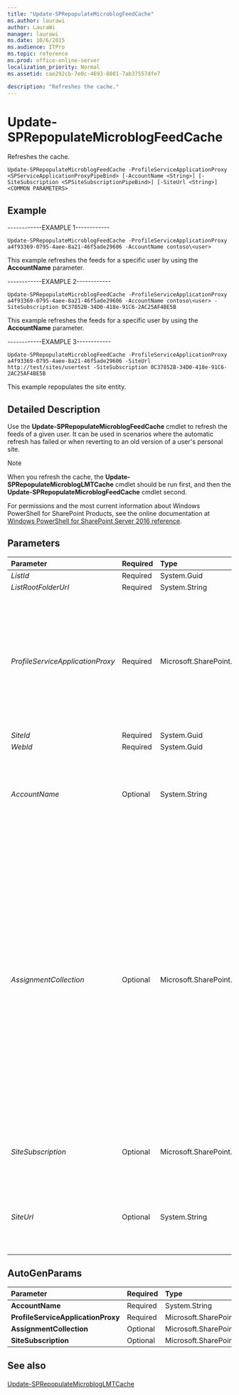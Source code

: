 ```yaml
---
title: "Update-SPRepopulateMicroblogFeedCache"
ms.author: laurawi
author: LauraWi
manager: laurawi
ms.date: 10/6/2015
ms.audience: ITPro
ms.topic: reference
ms.prod: office-online-server
localization_priority: Normal
ms.assetid: cae292cb-7e0c-4693-8801-7ab37557dfe7

description: "Refreshes the cache."
---
```


# Update-SPRepopulateMicroblogFeedCache

Refreshes the cache.
  
```
Update-SPRepopulateMicroblogFeedCache -ProfileServiceApplicationProxy <SPServiceApplicationProxyPipeBind> [-AccountName <String>] [-SiteSubscription <SPSiteSubscriptionPipeBind>] [-SiteUrl <String>] <COMMON PARAMETERS>

```

## Example

------------EXAMPLE 1------------
  
```
Update-SPRepopulateMicroblogFeedCache -ProfileServiceApplicationProxy a4f93369-0795-4aee-8a21-46f5ade29606 -AccountName contoso\<user>
```

This example refreshes the feeds for a specific user by using the **AccountName** parameter. 
  
------------EXAMPLE 2------------
  
```
Update-SPRepopulateMicroblogFeedCache -ProfileServiceApplicationProxy a4f93369-0795-4aee-8a21-46f5ade29606 -AccountName contoso\<user> -SiteSubscription 0C37852B-34D0-418e-91C6-2AC25AF4BE5B
```

This example refreshes the feeds for a specific user by using the **AccountName** parameter. 
  
------------EXAMPLE 3------------
  
```
Update-SPRepopulateMicroblogFeedCache -ProfileServiceApplicationProxy a4f93369-0795-4aee-8a21-46f5ade29606 -SiteUrl http://test/sites/usertest -SiteSubscription 0C37852B-34D0-418e-91C6-2AC25AF4BE5B
```

This example repopulates the site entity.
  
## Detailed Description

Use the **Update-SPRepopulateMicroblogFeedCache** cmdlet to refresh the feeds of a given user. It can be used in scenarios where the automatic refresh has failed or when reverting to an old version of a user's personal site. 
  
> [!NOTE]
> When you refresh the cache, the **Update-SPRepopulateMicroblogLMTCache** cmdlet should be run first, and then the **Update-SPRepopulateMicroblogFeedCache** cmdlet second. 
  
For permissions and the most current information about Windows PowerShell for SharePoint Products, see the online documentation at [Windows PowerShell for SharePoint Server 2016 reference](https://go.microsoft.com/fwlink/p/?LinkId=671715). 
  
## Parameters

|**Parameter**|**Required**|**Type**|**Description**|
|:-----|:-----|:-----|:-----|
| _ListId_ <br/> |Required  <br/> |System.Guid  <br/> |PARAMVALUE: Guid  <br/> |
| _ListRootFolderUrl_ <br/> |Required  <br/> |System.String  <br/> |PARAMVALUE: String  <br/> |
| _ProfileServiceApplicationProxy_ <br/> |Required  <br/> |Microsoft.SharePoint.PowerShell.SPServiceApplicationProxyPipeBind  <br/> | Specifies the User Profile Service application proxy to update.  <br/>  The type must be in one of the following forms:  <br/>  A valid GUID, in the form 12345678-90ab-cdef-1234-567890bcdefgh  <br/>  A valid name of a service application proxy (for example, UserProfileSvcProxy1)  <br/>  An instance of a valid **SPServiceApplicationProxy** object  <br/> |
| _SiteId_ <br/> |Required  <br/> |System.Guid  <br/> |PARAMVALUE: Guid  <br/> |
| _WebId_ <br/> |Required  <br/> |System.Guid  <br/> |PARAMVALUE: Guid  <br/> |
| _AccountName_ <br/> |Optional  <br/> |System.String  <br/> |Specifies the user's account name for the User Profile Service application. If you don't specify this parameter, you must specify the **SiteUrl** parameter. If neither parameter is specified, an error message is displayed.  <br/> |
| _AssignmentCollection_ <br/> |Optional  <br/> |Microsoft.SharePoint.PowerShell.SPAssignmentCollection  <br/> |Manages objects for the purpose of proper disposal. Use of objects, such as **SPWeb** or **SPSite**, can use large amounts of memory and use of these objects in Windows PowerShell scripts requires proper memory management. Using the **SPAssignment** object, you can assign objects to a variable and dispose of the objects after they are needed to free up memory. When **SPWeb**, **SPSite**, or **SPSiteAdministration** objects are used, the objects are automatically disposed of if an assignment collection or the **Global** parameter is not used.  <br/> > [!NOTE]> When the **Global** parameter is used, all objects are contained in the global store. If objects are not immediately used, or disposed of by using the **Stop-SPAssignment** command, an out-of-memory scenario can occur.           |
| _SiteSubscription_ <br/> |Optional  <br/> |Microsoft.SharePoint.PowerShell.SPSiteSubscriptionPipeBind  <br/> |Specifies the account under which this service should run. This parameter is mandatory in a hosted-environment and optional in a non-hosted environment.  <br/> |
| _SiteUrl_ <br/> |Optional  <br/> |System.String  <br/> |Specifies the Site's URL to repopulate the site feeds. If you don't specify this parameter, you must specify the **AccountName** parameter. If neither parameter is specified, an error message is displayed.  <br/> |
   
## AutoGenParams

|**Parameter**|**Required**|**Type**|**Description**|
|:-----|:-----|:-----|:-----|
|**AccountName** <br/> |Required  <br/> |System.String  <br/> ||
|**ProfileServiceApplicationProxy** <br/> |Required  <br/> |Microsoft.SharePoint.PowerShell.SPServiceApplicationProxyPipeBind  <br/> ||
|**AssignmentCollection** <br/> |Optional  <br/> |Microsoft.SharePoint.PowerShell.SPAssignmentCollection  <br/> ||
|**SiteSubscription** <br/> |Optional  <br/> |Microsoft.SharePoint.PowerShell.SPSiteSubscriptionPipeBind  <br/> ||
   
## See also

#### 

[Update-SPRepopulateMicroblogLMTCache](update-sprepopulatemicrobloglmtcache.md)

